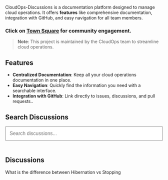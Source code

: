 <link rel="stylesheet" href="{{ site.baseurl }}/assets/css/style.css">

CloudOps-Discussions is a documentation platform designed to manage cloud operations. It offers **features** like comprehensive documentation, integration with GitHub, and easy navigation for all team members.

### Click on [Town Square](https://github.com/vchinnap/CloudOps-Discussions/discussions/categories/town-square) for community engagement.

> **Note**: This project is maintained by the CloudOps team to streamline cloud operations.

## Features
- **Centralized Documentation**: Keep all your cloud operations documentation in one place.
- **Easy Navigation**: Quickly find the information you need with a searchable interface.
- **Integration with GitHub**: Link directly to issues, discussions, and pull requests..

## Search Discussions

<input type="text" id="searchInput" onkeyup="searchDiscussions()" placeholder="Search discussions..." style="width: 100%; padding: 12px; font-size: 16px; margin-bottom: 20px;"/>

## Discussions

<div id="discussions">
    <div class="discussion-item">What is the difference between Hibernation vs Stopping</div>
    <!-- Add more discussion items as needed -->
</div>

